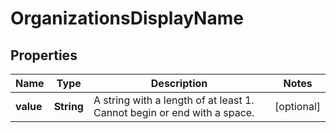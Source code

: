 # OrganizationsDisplayName

## Properties
Name | Type | Description | Notes
------------ | ------------- | ------------- | -------------
**value** | **String** | A string with a length of at least 1.  Cannot begin or end with a space. |  [optional]
